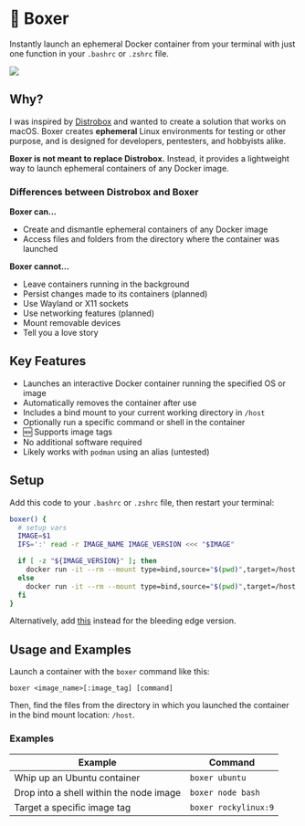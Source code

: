 # 🥊 Boxer

Instantly launch an ephemeral Docker container from your terminal with just one function in your `.bashrc` or `.zshrc` file.

![](./assets/demo.gif)

## Why?

I was inspired by [Distrobox](https://github.com/89luca89/distrobox?tab=readme-ov-file) and wanted to create a solution that works on macOS. Boxer creates **ephemeral** Linux environments for testing or other purpose, and is designed for developers, pentesters, and hobbyists alike.

**Boxer is not meant to replace Distrobox.** Instead, it provides a lightweight way to launch ephemeral containers of any Docker image.

### Differences between Distrobox and Boxer

**Boxer can...**

- Create and dismantle ephemeral containers of any Docker image
- Access files and folders from the directory where the container was launched

**Boxer cannot...**

- Leave containers running in the background
- Persist changes made to its containers (planned)
- Use Wayland or X11 sockets
- Use networking features (planned)
- Mount removable devices
- Tell you a love story

## Key Features

* Launches an interactive Docker container running the specified OS or image
* Automatically removes the container after use
* Includes a bind mount to your current working directory in `/host`
* Optionally run a specific command or shell in the container
* 🆕 Supports image tags
* No additional software required
* Likely works with `podman` using an alias (untested)

## Setup

Add this code to your `.bashrc` or `.zshrc` file, then restart your terminal:

```bash
boxer() {
  # setup vars
  IMAGE=$1
  IFS=':' read -r IMAGE_NAME IMAGE_VERSION <<< "$IMAGE"

  if [ -z "${IMAGE_VERSION}" ]; then
    docker run -it --rm --mount type=bind,source="$(pwd)",target=/host --hostname "$0"-"$IMAGE_NAME" "$IMAGE_NAME" ${@:2}
  else
    docker run -it --rm --mount type=bind,source="$(pwd)",target=/host --hostname "$0"-"$IMAGE_NAME" "$IMAGE_NAME":"$IMAGE_VERSION" ${@:2}
  fi
}
```

Alternatively, add [this](https://github.com/yeenbean/boxer/blob/main/boxer.sh)
instead for the bleeding edge version.

## Usage and Examples

Launch a container with the `boxer` command like this:

```
boxer <image_name>[:image_tag] [command]
```

Then, find the files from the directory in which you launched the container in
the bind mount location: `/host`.

### Examples

| Example | Command |
| ------- | ------- |
| Whip up an Ubuntu container | `boxer ubuntu` |
| Drop into a shell within the node image | `boxer node bash` |
| Target a specific image tag | `boxer rockylinux:9` |
